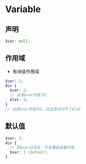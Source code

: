 # Variable

## 声明

```scss
$var: null;
```

## 作用域

- 有块级作用域

```scss
$var: 1;
div {
  $var: 2;
  // 这里$var的值为2
  $let: 3;
}
// 这里$var的值为1，且这里访问不了$let
```

## 默认值

```scss
$var: 2;
div {
  // 若$var已存在，不会覆盖变量的值
  $var: 1 !default;
}
```
